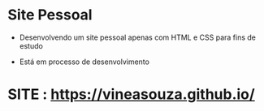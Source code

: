 # Site Pessoal

 - Desenvolvendo um site pessoal apenas com HTML e CSS para fins de estudo

 - Está em processo de desenvolvimento

 # SITE : https://vineasouza.github.io/

